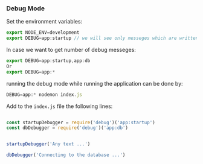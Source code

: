 ### Debug Mode

Set the environment variables:
```javascript
export NODE_ENV=development
export DEBUG=app:startup // we will see only messeges which are written under that topic to the database
```

In case we want to get number of debug messeges:
```javascript
export DEBUG=app:startup,app:db
Or
export DEBUG=app:*

```

running the debug mode while running the application can be done by:
```javascript
DEBUG=app:* nodemon index.js
```

Add to the ```index.js``` file the following lines:

```javascript

const startupDebugger = require('debug')('app:startup')
const dbDebugger = require('debug')('app:db')


startupDebugger('Any text ...')

dbDebugger('Connecting to the database ...')

```
